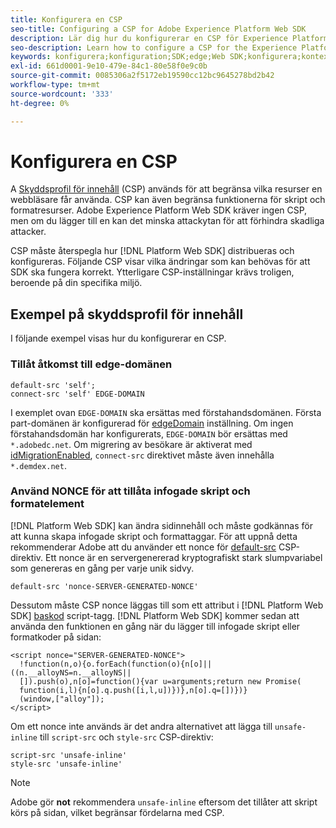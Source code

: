 ```yaml
---
title: Konfigurera en CSP
seo-title: Configuring a CSP for Adobe Experience Platform Web SDK
description: Lär dig hur du konfigurerar en CSP för Experience Platform Web SDK
seo-description: Learn how to configure a CSP for the Experience Platform Web SDK
keywords: konfigurera;konfiguration;SDK;edge;Web SDK;konfigurera;kontext;webb;enhet;miljö;web sdk-inställningar;content security policy;
exl-id: 661d0001-9e10-479e-84c1-80e58f0e9c0b
source-git-commit: 0085306a2f5172eb19590cc12bc9645278bd2b42
workflow-type: tm+mt
source-wordcount: '333'
ht-degree: 0%

---
```


# Konfigurera en CSP

A [Skyddsprofil för innehåll](https://developer.mozilla.org/en-US/docs/Web/HTTP/Headers/Content-Security-Policy) (CSP) används för att begränsa vilka resurser en webbläsare får använda. CSP kan även begränsa funktionerna för skript och formatresurser. Adobe Experience Platform Web SDK kräver ingen CSP, men om du lägger till en kan det minska attackytan för att förhindra skadliga attacker.

CSP måste återspegla hur [!DNL Platform Web SDK] distribueras och konfigureras. Följande CSP visar vilka ändringar som kan behövas för att SDK ska fungera korrekt. Ytterligare CSP-inställningar krävs troligen, beroende på din specifika miljö.

## Exempel på skyddsprofil för innehåll

I följande exempel visas hur du konfigurerar en CSP.

### Tillåt åtkomst till edge-domänen

```
default-src 'self';
connect-src 'self' EDGE-DOMAIN
```

I exemplet ovan `EDGE-DOMAIN` ska ersättas med förstahandsdomänen. Första part-domänen är konfigurerad för [edgeDomain](configuring-the-sdk.md#edge-domain) inställning. Om ingen förstahandsdomän har konfigurerats, `EDGE-DOMAIN` bör ersättas med `*.adobedc.net`. Om migrering av besökare är aktiverat med [idMigrationEnabled](configuring-the-sdk.md#id-migration-enabled), `connect-src` direktivet måste även innehålla `*.demdex.net`.

### Använd NONCE för att tillåta infogade skript och formatelement

[!DNL Platform Web SDK] kan ändra sidinnehåll och måste godkännas för att kunna skapa infogade skript och formattaggar. För att uppnå detta rekommenderar Adobe att du använder ett nonce för [default-src](https://developer.mozilla.org/en-US/docs/Web/HTTP/Headers/Content-Security-Policy/default-src) CSP-direktiv. Ett nonce är en servergenererad kryptografiskt stark slumpvariabel som genereras en gång per varje unik sidvy.

```
default-src 'nonce-SERVER-GENERATED-NONCE'
```

Dessutom måste CSP nonce läggas till som ett attribut i [!DNL Platform Web SDK] [baskod](installing-the-sdk.md#adding-the-code) script-tagg. [!DNL Platform Web SDK] kommer sedan att använda den funktionen en gång när du lägger till infogade skript eller formatkoder på sidan:

```
<script nonce="SERVER-GENERATED-NONCE">
  !function(n,o){o.forEach(function(o){n[o]||((n.__alloyNS=n.__alloyNS||
  []).push(o),n[o]=function(){var u=arguments;return new Promise(
  function(i,l){n[o].q.push([i,l,u])})},n[o].q=[])})}
  (window,["alloy"]);
</script>
```

Om ett nonce inte används är det andra alternativet att lägga till `unsafe-inline` till `script-src` och `style-src` CSP-direktiv:

```
script-src 'unsafe-inline'
style-src 'unsafe-inline'
```

>[!NOTE]
>
>Adobe gör **not** rekommendera `unsafe-inline` eftersom det tillåter att skript körs på sidan, vilket begränsar fördelarna med CSP.
